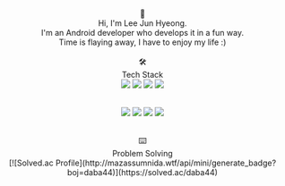 <div align="center">
<br/> 🙌  
<br/> Hi, I'm Lee Jun Hyeong.  
<br/> I'm an Android developer who develops it in a fun way.  
<br/> Time is flaying away, I have to enjoy my life :)
</div>
  
  
<div align="center">
<br/> 🛠
<br/> Tech Stack
<br/> <img src="https://img.shields.io/badge/Kotlin-7F52FF?style=for-the-badge&logo=Kotlin&logoColor=white">
  <img src="https://img.shields.io/badge/Android Studio-3DDC84?style=for-the-badge&logo=Android Studio&logoColor=white">
 <img src="https://img.shields.io/badge/Android-3DDC84?style=for-the-badge&logo=Android&logoColor=white">
<img src="https://img.shields.io/badge/Firebase-FFCA28?style=for-the-badge&logo=Firebase&logoColor=white">
  
<br/> <img src="https://img.shields.io/badge/Python-3776AB?style=for-the-badge&logo=Python&logoColor=white">
<img src="https://img.shields.io/badge/React-61DAFB?style=for-the-badge&logo=React&logoColor=white">
<img src="https://img.shields.io/badge/MySQL-4479A1?style=for-the-badge&logo=MySQL&logoColor=white">
<img src="https://img.shields.io/badge/Markdown-000000?style=for-the-badge&logo=Markdown&logoColor=white">
</div>

<div align="center">
<br/> ⌨️   
<br/> Problem Solving  
  
<br/>  
  [![Solved.ac
Profile](http://mazassumnida.wtf/api/mini/generate_badge?boj=daba44)](https://solved.ac/daba44)
</div>


<!-- [![Hits](https://hits.seeyoufarm.com/api/count/incr/badge.svg?url=https%3A%2F%2Fgithub.com%2Flijunhyeong&count_bg=%2379C83D&title_bg=%23555555&icon=&icon_color=%23E7E7E7&title=hits&edge_flat=false)](https://hits.seeyoufarm.com)  
 -->
 <!--
<img src="https://user-images.githubusercontent.com/72978589/180752659-f5377111-7f9b-4862-a479-27d56ff3453c.png" width="100%" height="20%">   

### 제가 궁금한가요? 👉 [COME ON](https://github.com/lijunhyeong/RESUME) 👈  

![JunHyeong's GitHub stats](https://github-readme-stats.vercel.app/api?username=lijunhyeong&show_icons=true&theme=radical)






**lijunhyeong/lijunhyeong** is a ✨ _special_ ✨ repository because its `README.md` (this file) appears on your GitHub profile.

Here are some ideas to get you started:

- 🔭 I’m currently working on ...
- 🌱 I’m currently learning ...
- 👯 I’m looking to collaborate on ...
- 🤔 I’m looking for help with ...
- 💬 Ask me about ...
- 📫 How to reach me: ...
- 😄 Pronouns: ...
- ⚡ Fun fact: ...
-->


